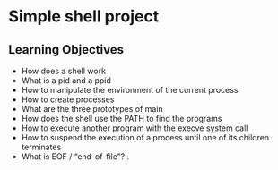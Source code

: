 # Simple shell project #

## Learning Objectives ##

- How does a shell work
- What is a pid and a ppid
- How to manipulate the environment of the current process
- How to create processes
- What are the three prototypes of main
- How does the shell use the PATH to find the programs
- How to execute another program with the execve system call
- How to suspend the execution of a process until one of its children terminates
- What is EOF / “end-of-file”?
.
